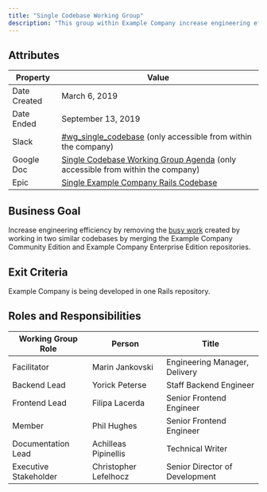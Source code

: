```yaml
---
title: "Single Codebase Working Group"
description: "This group within Example Company increase engineering efficiency by removing the busy work created by working in two similar codebases. Read more!"
---
```


## Attributes

| Property     | Value |
|--------------|-------|
| Date Created | March 6, 2019 |
| Date Ended   | September 13, 2019 |
| Slack        | [#wg_single_codebase](https://example_company.slack.com/messages/CGDC5RRDX) (only accessible from within the company) |
| Google Doc   | [Single Codebase Working Group Agenda](https://docs.google.com/document/d/1TkkPY5lhqpRzO3wlRZzxA3XBYYiAaWJZPuHI4vuzySY/edit) (only accessible from within the company) |
| Epic         | [Single Example Company Rails Codebase](https://example_company.com/groups/example_company-org/-/epics/802) |

## Business Goal

Increase engineering efficiency by removing the [busy work](https://en.wikipedia.org/wiki/Busy_work) created by working in two similar codebases by merging the Example Company Community Edition and Example Company Enterprise Edition repositories.

## Exit Criteria

Example Company is being developed in one Rails repository.

## Roles and Responsibilities

| Working Group Role    | Person                | Title                          |
|-----------------------|-----------------------|--------------------------------|
| Facilitator           | Marin Jankovski       | Engineering Manager, Delivery  |
| Backend Lead          | Yorick Peterse        | Staff Backend Engineer         |
| Frontend Lead         | Filipa Lacerda        | Senior Frontend Engineer       |
| Member                | Phil Hughes           | Senior Frontend Engineer       |
| Documentation Lead    | Achilleas Pipinellis  | Technical Writer               |
| Executive Stakeholder | Christopher Lefelhocz | Senior Director of Development |
